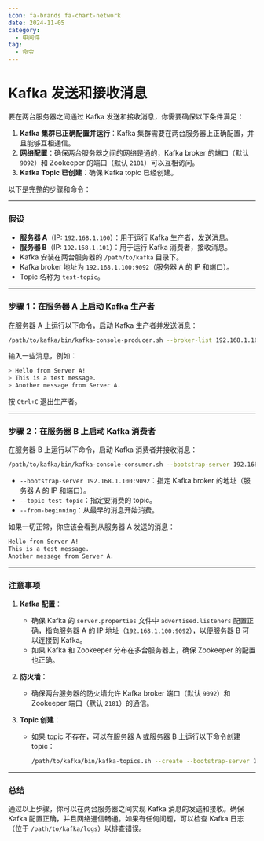```yaml
---
icon: fa-brands fa-chart-network
date: 2024-11-05
category:
  - 中间件
tag:
  - 命令
---
```

# Kafka 发送和接收消息
要在两台服务器之间通过 Kafka 发送和接收消息，你需要确保以下条件满足：

1. **Kafka 集群已正确配置并运行**：Kafka 集群需要在两台服务器上正确配置，并且能够互相通信。
2. **网络配置**：确保两台服务器之间的网络是通的，Kafka broker 的端口（默认 `9092`）和 Zookeeper 的端口（默认 `2181`）可以互相访问。
3. **Kafka Topic 已创建**：确保 Kafka topic 已经创建。

以下是完整的步骤和命令：

---

### 假设
- **服务器 A**（IP: `192.168.1.100`）：用于运行 Kafka 生产者，发送消息。
- **服务器 B**（IP: `192.168.1.101`）：用于运行 Kafka 消费者，接收消息。
- Kafka 安装在两台服务器的 `/path/to/kafka` 目录下。
- Kafka broker 地址为 `192.168.1.100:9092`（服务器 A 的 IP 和端口）。
- Topic 名称为 `test-topic`。

---

### 步骤 1：在服务器 A 上启动 Kafka 生产者
在服务器 A 上运行以下命令，启动 Kafka 生产者并发送消息：

```bash
/path/to/kafka/bin/kafka-console-producer.sh --broker-list 192.168.1.100:9092 --topic test-topic
```

输入一些消息，例如：

```bash
> Hello from Server A!
> This is a test message.
> Another message from Server A.
```

按 `Ctrl+C` 退出生产者。

---

### 步骤 2：在服务器 B 上启动 Kafka 消费者
在服务器 B 上运行以下命令，启动 Kafka 消费者并接收消息：

```bash
/path/to/kafka/bin/kafka-console-consumer.sh --bootstrap-server 192.168.1.100:9092 --topic test-topic --from-beginning
```

- `--bootstrap-server 192.168.1.100:9092`：指定 Kafka broker 的地址（服务器 A 的 IP 和端口）。
- `--topic test-topic`：指定要消费的 topic。
- `--from-beginning`：从最早的消息开始消费。

如果一切正常，你应该会看到从服务器 A 发送的消息：

```bash
Hello from Server A!
This is a test message.
Another message from Server A.
```

---

### 注意事项
1. **Kafka 配置**：
   - 确保 Kafka 的 `server.properties` 文件中 `advertised.listeners` 配置正确，指向服务器 A 的 IP 地址（`192.168.1.100:9092`），以便服务器 B 可以连接到 Kafka。
   - 如果 Kafka 和 Zookeeper 分布在多台服务器上，确保 Zookeeper 的配置也正确。

2. **防火墙**：
   - 确保两台服务器的防火墙允许 Kafka broker 端口（默认 `9092`）和 Zookeeper 端口（默认 `2181`）的通信。

3. **Topic 创建**：
   
   - 如果 topic 不存在，可以在服务器 A 或服务器 B 上运行以下命令创建 topic：
   
     ```bash
     /path/to/kafka/bin/kafka-topics.sh --create --bootstrap-server 192.168.1.100:9092 --replication-factor 1 --partitions 1 --topic test-topic
     ```

---

### 总结
通过以上步骤，你可以在两台服务器之间实现 Kafka 消息的发送和接收。确保 Kafka 配置正确，并且网络通信畅通。如果有任何问题，可以检查 Kafka 日志（位于 `/path/to/kafka/logs`）以排查错误。